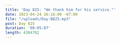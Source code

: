 ```yaml
---
title: 'Day 825: "We thank him for his service."'
date: 2023-04-24 16:16:00 -07:00
file: "/uploads/Day-B825.mp3"
post: Day 825
duration: '00:05:07'
length: 4304702
---
```


